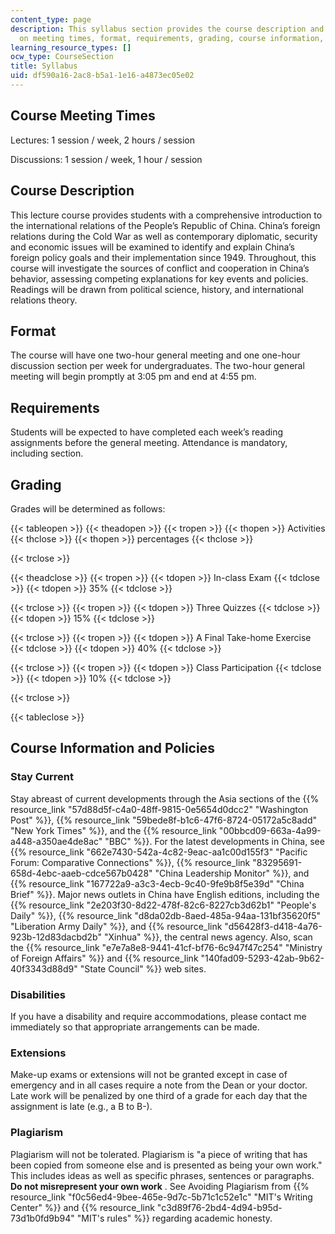 ```yaml
---
content_type: page
description: This syllabus section provides the course description and information
  on meeting times, format, requirements, grading, course information, and policies.
learning_resource_types: []
ocw_type: CourseSection
title: Syllabus
uid: df590a16-2ac8-b5a1-1e16-a4873ec05e02
---
```


Course Meeting Times
--------------------

Lectures: 1 session / week, 2 hours / session

Discussions: 1 session / week, 1 hour / session

Course Description
------------------

This lecture course provides students with a comprehensive introduction to the international relations of the People’s Republic of China. China’s foreign relations during the Cold War as well as contemporary diplomatic, security and economic issues will be examined to identify and explain China’s foreign policy goals and their implementation since 1949. Throughout, this course will investigate the sources of conflict and cooperation in China’s behavior, assessing competing explanations for key events and policies. Readings will be drawn from political science, history, and international relations theory.

Format
------

The course will have one two-hour general meeting and one one-hour discussion section per week for undergraduates. The two-hour general meeting will begin promptly at 3:05 pm and end at 4:55 pm.

Requirements
------------

Students will be expected to have completed each week’s reading assignments before the general meeting. Attendance is mandatory, including section.

Grading
-------

Grades will be determined as follows:

{{< tableopen >}}
{{< theadopen >}}
{{< tropen >}}
{{< thopen >}}
Activities
{{< thclose >}}
{{< thopen >}}
percentages
{{< thclose >}}

{{< trclose >}}

{{< theadclose >}}
{{< tropen >}}
{{< tdopen >}}
In-class Exam
{{< tdclose >}}
{{< tdopen >}}
35%
{{< tdclose >}}

{{< trclose >}}
{{< tropen >}}
{{< tdopen >}}
Three Quizzes
{{< tdclose >}}
{{< tdopen >}}
15%
{{< tdclose >}}

{{< trclose >}}
{{< tropen >}}
{{< tdopen >}}
A Final Take-home Exercise
{{< tdclose >}}
{{< tdopen >}}
40%
{{< tdclose >}}

{{< trclose >}}
{{< tropen >}}
{{< tdopen >}}
Class Participation
{{< tdclose >}}
{{< tdopen >}}
10%
{{< tdclose >}}

{{< trclose >}}

{{< tableclose >}}

Course Information and Policies
-------------------------------

### Stay Current

Stay abreast of current developments through the Asia sections of the {{% resource_link "57d88d5f-c4a0-48ff-9815-0e5654d0dcc2" "Washington Post" %}}, {{% resource_link "59bede8f-b1c6-47f6-8724-05172a5c8add" "New York Times" %}}, and the {{% resource_link "00bbcd09-663a-4a99-a448-a350ae4de8ac" "BBC" %}}. For the latest developments in China, see {{% resource_link "662e7430-542a-4c82-9eac-aa1c00d155f3" "Pacific Forum: Comparative Connections" %}}, {{% resource_link "83295691-658d-4ebc-aaeb-cdce567b0428" "China Leadership Monitor" %}}, and {{% resource_link "167722a9-a3c3-4ecb-9c40-9fe9b8f5e39d" "China Brief" %}}. Major news outlets in China have English editions, including the {{% resource_link "2e203f30-8d22-478f-82c6-8227cb3d62b1" "People's Daily" %}}, {{% resource_link "d8da02db-8aed-485a-94aa-131bf35620f5" "Liberation Army Daily" %}}, and {{% resource_link "d56428f3-d418-4a76-923b-12d83dacbd2b" "Xinhua" %}}, the central news agency. Also, scan the {{% resource_link "e7e7a8e8-9441-41cf-bf76-6c947f47c254" "Ministry of Foreign Affairs" %}} and {{% resource_link "140fad09-5293-42ab-9b62-40f3343d88d9" "State Council" %}} web sites.

### Disabilities

If you have a disability and require accommodations, please contact me immediately so that appropriate arrangements can be made.

### Extensions

Make-up exams or extensions will not be granted except in case of emergency and in all cases require a note from the Dean or your doctor. Late work will be penalized by one third of a grade for each day that the assignment is late (e.g., a B to B-).

### Plagiarism

Plagiarism will not be tolerated. Plagiarism is "a piece of writing that has been copied from someone else and is presented as being your own work." This includes ideas as well as specific phrases, sentences or paragraphs. **Do not misrepresent your own work** . See Avoiding Plagiarism from {{% resource_link "f0c56ed4-9bee-465e-9d7c-5b71c1c52e1c" "MIT's Writing Center" %}} and {{% resource_link "c3d89f76-2bd4-4d94-b95d-73d1b0fd9b94" "MIT's rules" %}} regarding academic honesty.